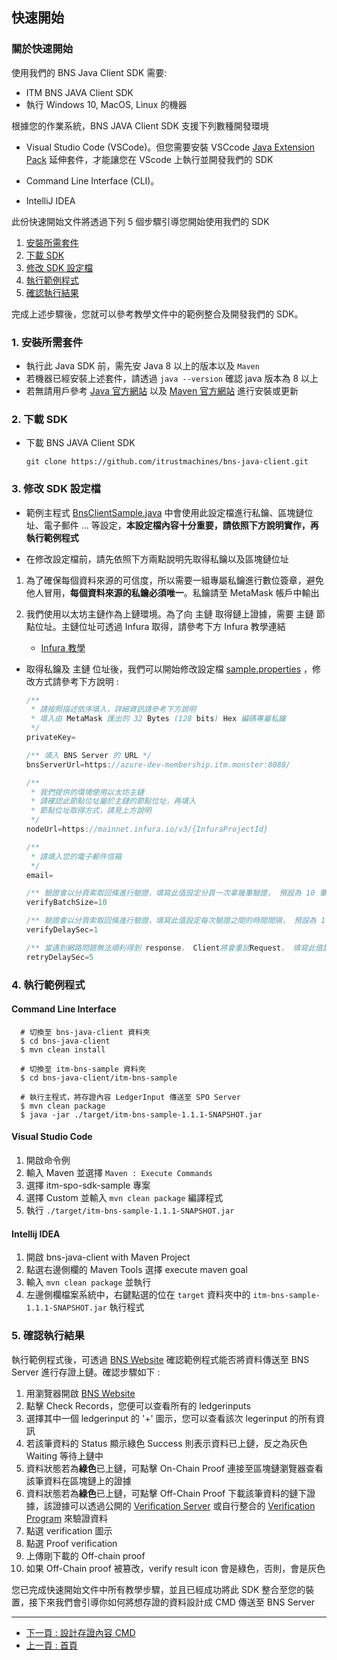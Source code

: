 ## 快速開始

### 關於快速開始

使用我們的 BNS Java Client SDK 需要:

- ITM BNS JAVA Client SDK
- 執行 Windows 10, MacOS, Linux 的機器

根據您的作業系統，BNS JAVA Client SDK 支援下列數種開發環境

- Visual Studio Code (VSCode)。但您需要安裝 VSCcode [Java Extension Pack](https://marketplace.visualstudio.com/items?itemName=vscjava.vscode-java-pack) 延伸套件，才能讓您在 VScode 上執行並開發我們的 SDK

- Command Line Interface (CLI)。

- IntelliJ IDEA

此份快速開始文件將透過下列 5 個步驟引導您開始使用我們的 SDK

<!-- no toc -->
1. [安裝所需套件](#1-安裝所需套件)
2. [下載 SDK](#2-下載-sdk)
3. [修改 SDK 設定檔](#3-修改-sdk-設定檔)
4. [執行範例程式](#4-執行範例程式)
5. [確認執行結果](#5-確認執行結果)

完成上述步驟後，您就可以參考教學文件中的範例整合及開發我們的 SDK。

### 1. 安裝所需套件

- 執行此 Java SDK 前，需先安 Java 8 以上的版本以及 `Maven`
- 若機器已經安裝上述套件，請透過 `java --version` 確認 java 版本為 8 以上
- 若無請用戶參考 [Java 官方網站](https://www.oracle.com/java/technologies/javase-downloads.html) 以及 [Maven 官方網站](https://maven.apache.org) 進行安裝或更新

### 2. 下載 SDK

- 下載 BNS JAVA Client SDK

  ```shell
  git clone https://github.com/itrustmachines/bns-java-client.git
  ```

### 3. 修改 SDK 設定檔

- 範例主程式 [BnsClientSample.java](../src/main/java/com/itrustmachines/sample/BnsClientSample.java) 中會使用此設定檔進行私鑰、區塊鏈位址、電子郵件 ... 等設定，**本設定檔內容十分重要，請依照下方說明實作，再執行範例程式**

- 在修改設定檔前，請先依照下方兩點說明先取得私鑰以及區塊鏈位址
  
1. 為了確保每個資料來源的可信度，所以需要一組專屬私鑰進行數位簽章，避免他人冒用，**每個資料來源的私鑰必須唯一**。私鑰請至 MetaMask 帳戶中輸出

2. 我們使用以太坊主鏈作為上鏈環境。為了向 主鏈 取得鏈上證據，需要 主鏈 節點位址。主鏈位址可透過 Infura 取得，請參考下方 Infura 教學連結
   
     - [Infura 教學](./infura_zh.md)

- 取得私鑰及 主鏈 位址後，我們可以開始修改設定檔 [sample.properties](../src/main/resources/sample.properties) ，修改方式請參考下方說明 :

    ```Java
    /**
     * 請按照描述依序填入，詳細資訊請參考下方說明
     * 填入由 MetaMask 匯出的 32 Bytes (128 bits) Hex 編碼專屬私鑰
     */ 
    privateKey=

    /** 填入 BNS Server 的 URL */
    bnsServerUrl=https://azure-dev-membership.itm.monster:8088/
    
    /** 
     * 我們提供的環境使用以太坊主鏈 
     * 請確認此節點位址屬於主鏈的節點位址，再填入 
     * 節點位址取得方式，請見上方說明
     */
    nodeUrl=https://mainnet.infura.io/v3/{InfuraProjectId}
  
    /**
     * 請填入您的電子郵件信箱
     */
    email=  
  
    /** 驗證會以分頁索取回條進行驗證，填寫此值設定分頁一次拿幾筆驗證， 預設為 10 筆 */
    verifyBatchSize=10

    /** 驗證會以分頁索取回條進行驗證，填寫此值設定每次驗證之間的時間間隔， 預設為 1 秒 */
    verifyDelaySec=1

    /** 當遇到網路問題無法順利得到 response， Client將會重試Request， 填寫此值設定每次嘗試的間隔時間， 預設為 5 秒 */
    retryDelaySec=5
    ```

### 4. 執行範例程式

#### Command Line Interface
```shell
  # 切換至 bns-java-client 資料夾
  $ cd bns-java-client
  $ mvn clean install
  
  # 切換至 itm-bns-sample 資料夾
  $ cd bns-java-client/itm-bns-sample

  # 執行主程式，將存證內容 LedgerInput 傳送至 SPO Server
  $ mvn clean package
  $ java -jar ./target/itm-bns-sample-1.1.1-SNAPSHOT.jar
```

#### Visual Studio Code

1. 開啟命令例
2. 輸入 Maven 並選擇 `Maven : Execute Commands`
3. 選擇 itm-spo-sdk-sample 專案
4. 選擇 Custom 並輸入 `mvn clean package` 編譯程式
5. 執行 `./target/itm-bns-sample-1.1.1-SNAPSHOT.jar`

#### Intellij IDEA

1. 開啟 bns-java-client with Maven Project
2. 點選右邊側欄的 Maven Tools 選擇 execute maven goal
3. 輸入 `mvn clean package` 並執行
4. 左邊側欄檔案系統中，右鍵點選的位在 `target` 資料夾中的 `itm-bns-sample-1.1.1-SNAPSHOT.jar` 執行程式

### 5. 確認執行結果

執行範例程式後，可透過 [BNS Website](https://bns.itrustmachines.com/) 確認範例程式能否將資料傳送至 BNS Server 進行存證上鏈。確認步驟如下 :

  1. 用瀏覽器開啟 [BNS Website](https://bns.itrustmachines.com/)
  2. 點擊 Check Records，您便可以查看所有的 ledgerinputs
  3. 選擇其中一個 ledgerinput 的 '+' 圖示，您可以查看該次 legerinput 的所有資訊
  5. 若該筆資料的 Status 顯示綠色 Success 則表示資料已上鏈，反之為灰色 Waiting 等待上鏈中
  6. 資料狀態若為**綠色**已上鏈，可點擊 On-Chain Proof 連接至區塊鏈瀏覽器查看該筆資料在區塊鏈上的證據
  7. 資料狀態若為**綠色**已上鏈，可點擊 Off-Chain Proof 下載該筆資料的鏈下證據，該證據可以透過公開的 [Verification Server](https://verification.itrustmachines.com/) 或自行整合的 [Verification Program](https://github.com/itrustmachines/spo-verification-program) 來驗證資料
  8. 點選 verification 圖示
  9. 點選 Proof verification
  10. 上傳剛下載的 Off-chain proof
  11. 如果 Off-Chain proof 被篡改，verify result icon 會是綠色，否則，會是灰色

您已完成快速開始文件中所有教學步驟，並且已經成功將此 SDK 整合至您的裝置，接下來我們會引導你如何將想存證的資料設計成 CMD 傳送至 BNS Server

----

- [下一頁 : 設計存證內容 CMD](./cmd_zh.md)
- [上一頁 : 首頁](../../README_ZH.md)
